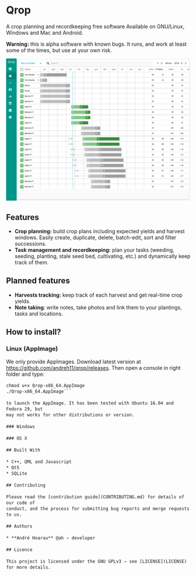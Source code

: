 # Qrop

A crop planning and recordkeeping free software Available on GNU/Linux, Windows and Mac and Android.

**Warning:** this is alpha software with known bugs. It runs, and work at least
some of the times, but use at your own risk.

![Screenshot of Qrop](qrop.png)

## Features

* **Crop planning:** build crop plans including expected yields and harvest
  windows. Easily create, duplicate, delete, batch-edit, sort and filter
  successions.
* **Task management and recordkeeping:** plan your tasks (weeding, seeding,
  planting, stale seed bed, cultivating, etc.) and dynamically keep track of
  them.

## Planned features

* **Harvests tracking:** keep track of each harvest and get real-time crop yields.
* **Note taking**: write notes, take photos and link them to your plantings, tasks and locations.

## How to install?

### Linux (AppImage)

We only provide AppImages. Download latest version at
https://github.com/andreh11/qrop/releases. Then open a console in right folder
and type:

```shell
chmod u+x Qrop-x86_64.AppImage
./Qrop-x86_64.AppImage```

to launch the AppImage. It has been tested with Ubuntu 16.04 and Fedora 29, but
may not works for other distributions or version.

### Windows

### OS X

## Built With

* C++, QML and Javascript
* Qt5
* SQLite

## Contributing

Please read the [contribution guide](CONTRIBUTING.md) for details of our code of
conduct, and the process for submitting bug reports and merge requests to us.

## Authors

* **André Hoarau** @ah − developer

## Licence

This project is licensed under the GNU GPLv3 − see [LICENSE](LICENSE) for more details.
